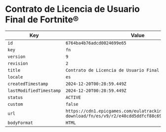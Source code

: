# Contrato de Licencia de Usuario Final de Fortnite®

| Key | Value |
| --- | ----- |
| `id` | `6764ba4b76adcd0024699e65` |
| `key` | `fn` |
| `version` | `9` |
| `revision` | `2` |
| `title` | `Contrato de Licencia de Usuario Final de Fortnite®` |
| `locale` | `es` |
| `createdTimestamp` | `2024-12-20T00:28:59.449Z` |
| `lastModifiedTimestamp` | `2024-12-20T00:28:59.449Z` |
| `status` | `ACTIVE` |
| `custom` | `false` |
| `url` | `https://cdn1.epicgames.com/eulatracking-download/fn/es/v9/r2/e40cdd5ddfcf88c69a0f4d5917826577.pdf` |
| `bodyFormat` | `HTML` |
